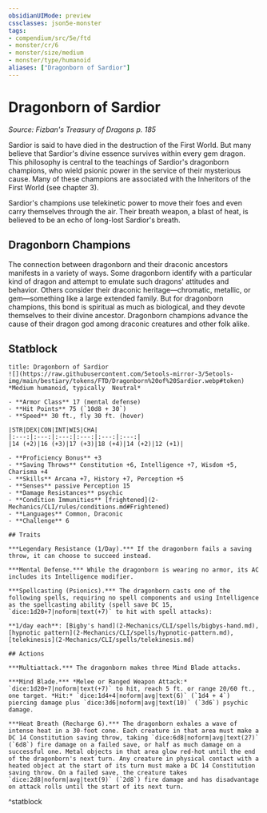 ```yaml
---
obsidianUIMode: preview
cssclasses: json5e-monster
tags:
- compendium/src/5e/ftd
- monster/cr/6
- monster/size/medium
- monster/type/humanoid
aliases: ["Dragonborn of Sardior"]
---
```

# Dragonborn of Sardior
*Source: Fizban's Treasury of Dragons p. 185*  

Sardior is said to have died in the destruction of the First World. But many believe that Sardior's divine essence survives within every gem dragon. This philosophy is central to the teachings of Sardior's dragonborn champions, who wield psionic power in the service of their mysterious cause. Many of these champions are associated with the Inheritors of the First World (see chapter 3).

Sardior's champions use telekinetic power to move their foes and even carry themselves through the air. Their breath weapon, a blast of heat, is believed to be an echo of long-lost Sardior's breath.

## Dragonborn Champions

The connection between dragonborn and their draconic ancestors manifests in a variety of ways. Some dragonborn identify with a particular kind of dragon and attempt to emulate such dragons' attitudes and behavior. Others consider their draconic heritage—chromatic, metallic, or gem—something like a large extended family. But for dragonborn champions, this bond is spiritual as much as biological, and they devote themselves to their divine ancestor. Dragonborn champions advance the cause of their dragon god among draconic creatures and other folk alike.

## Statblock

```ad-statblock
title: Dragonborn of Sardior
![](https://raw.githubusercontent.com/5etools-mirror-3/5etools-img/main/bestiary/tokens/FTD/Dragonborn%20of%20Sardior.webp#token)
*Medium humanoid, typically  Neutral*

- **Armor Class** 17 (mental defense)
- **Hit Points** 75 (`10d8 + 30`)
- **Speed** 30 ft., fly 30 ft. (hover)

|STR|DEX|CON|INT|WIS|CHA|
|:---:|:---:|:---:|:---:|:---:|:---:|
|14 (+2)|16 (+3)|17 (+3)|18 (+4)|14 (+2)|12 (+1)|

- **Proficiency Bonus** +3
- **Saving Throws** Constitution +6, Intelligence +7, Wisdom +5, Charisma +4
- **Skills** Arcana +7, History +7, Perception +5
- **Senses** passive Perception 15
- **Damage Resistances** psychic
- **Condition Immunities** [frightened](2-Mechanics/CLI/rules/conditions.md#Frightened)
- **Languages** Common, Draconic
- **Challenge** 6

## Traits

***Legendary Resistance (1/Day).*** If the dragonborn fails a saving throw, it can choose to succeed instead.

***Mental Defense.*** While the dragonborn is wearing no armor, its AC includes its Intelligence modifier.

***Spellcasting (Psionics).*** The dragonborn casts one of the following spells, requiring no spell components and using Intelligence as the spellcasting ability (spell save DC 15, `dice:1d20+7|noform|text(+7)` to hit with spell attacks):

**1/day each**: [Bigby's hand](2-Mechanics/CLI/spells/bigbys-hand.md), [hypnotic pattern](2-Mechanics/CLI/spells/hypnotic-pattern.md), [telekinesis](2-Mechanics/CLI/spells/telekinesis.md)

## Actions

***Multiattack.*** The dragonborn makes three Mind Blade attacks.

***Mind Blade.*** *Melee or Ranged Weapon Attack:* `dice:1d20+7|noform|text(+7)` to hit, reach 5 ft. or range 20/60 ft., one target. *Hit:* `dice:1d4+4|noform|avg|text(6)` (`1d4 + 4`) piercing damage plus `dice:3d6|noform|avg|text(10)` (`3d6`) psychic damage.

***Heat Breath (Recharge 6).*** The dragonborn exhales a wave of intense heat in a 30-foot cone. Each creature in that area must make a DC 14 Constitution saving throw, taking `dice:6d8|noform|avg|text(27)` (`6d8`) fire damage on a failed save, or half as much damage on a successful one. Metal objects in that area glow red-hot until the end of the dragonborn's next turn. Any creature in physical contact with a heated object at the start of its turn must make a DC 14 Constitution saving throw. On a failed save, the creature takes `dice:2d8|noform|avg|text(9)` (`2d8`) fire damage and has disadvantage on attack rolls until the start of its next turn.
```
^statblock